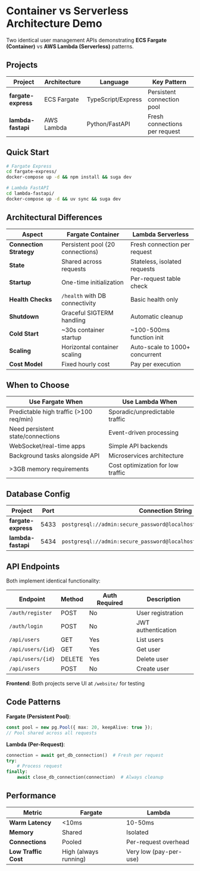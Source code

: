 # Container vs Serverless Architecture Demo

Two identical user management APIs demonstrating **ECS Fargate (Container)** vs **AWS Lambda (Serverless)** patterns.

## Projects

| Project | Architecture | Language | Key Pattern |
|---------|-------------|----------|-------------|
| **fargate-express** | ECS Fargate | TypeScript/Express | Persistent connection pool |
| **lambda-fastapi** | AWS Lambda | Python/FastAPI | Fresh connections per request |

## Quick Start

```bash
# Fargate Express
cd fargate-express/
docker-compose up -d && npm install && suga dev

# Lambda FastAPI
cd lambda-fastapi/
docker-compose up -d && uv sync && suga dev
```

## Architectural Differences

| Aspect | Fargate Container | Lambda Serverless |
|--------|------------------|-------------------|
| **Connection Strategy** | Persistent pool (20 connections) | Fresh connection per request |
| **State** | Shared across requests | Stateless, isolated requests |
| **Startup** | One-time initialization | Per-request table check |
| **Health Checks** | `/health` with DB connectivity | Basic health only |
| **Shutdown** | Graceful SIGTERM handling | Automatic cleanup |
| **Cold Start** | ~30s container startup | ~100-500ms function init |
| **Scaling** | Horizontal container scaling | Auto-scale to 1000+ concurrent |
| **Cost Model** | Fixed hourly cost | Pay per execution |

## When to Choose

| Use Fargate When | Use Lambda When |
|------------------|-----------------|
| Predictable high traffic (>100 req/min) | Sporadic/unpredictable traffic |
| Need persistent state/connections | Event-driven processing |
| WebSocket/real-time apps | Simple API backends |
| Background tasks alongside API | Microservices architecture |
| >3GB memory requirements | Cost optimization for low traffic |

## Database Config

| Project | Port | Connection String |
|---------|------|-------------------|
| **fargate-express** | 5433 | `postgresql://admin:secure_password@localhost:5433/fargate_express_db` |
| **lambda-fastapi** | 5434 | `postgresql://admin:secure_password@localhost:5434/lambda_fastapi_db` |

## API Endpoints

Both implement identical functionality:

| Endpoint | Method | Auth Required | Description |
|----------|--------|---------------|-------------|
| `/auth/register` | POST | No | User registration |
| `/auth/login` | POST | No | JWT authentication |
| `/api/users` | GET | Yes | List users |
| `/api/users/{id}` | GET | Yes | Get user |
| `/api/users/{id}` | DELETE | Yes | Delete user |
| `/api/users` | POST | No | Create user |

**Frontend**: Both projects serve UI at `/website/` for testing

## Code Patterns

**Fargate (Persistent Pool)**:
```typescript
const pool = new pg.Pool({ max: 20, keepAlive: true });
// Pool shared across all requests
```

**Lambda (Per-Request)**:
```python
connection = await get_db_connection()  # Fresh per request
try:
    # Process request
finally:
    await close_db_connection(connection)  # Always cleanup
```

## Performance

| Metric | Fargate | Lambda |
|--------|---------|--------|
| **Warm Latency** | <10ms | 10-50ms |
| **Memory** | Shared | Isolated |
| **Connections** | Pooled | Per-request overhead |
| **Low Traffic Cost** | High (always running) | Very low (pay-per-use) |